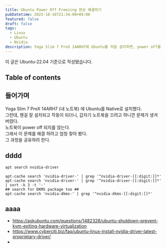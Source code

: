 ```yaml
---
title: Ubuntu Power Off Freezing 현상 해결하기
pubDatetime: 2023-10-16T21:34:00+09:00
featured: false
draft: false
tags:
  - Linux
  - Ubuntu
  - Nvidia
description: Yoga Slim 7 ProX 14ARH7에 Ubuntu를 처음 설치하면, power off를 했을 때 벽돌이 된다...
---
```


이 글은 Ubuntu-22.04 기준으로 작성됐습니다.

## Table of contents

## 들어가며

Yoga Slim 7 ProX 14ARH7 (내 노트북) 에 Ubuntu를 Native로 설치했다.  
그런데, 웬걸 잘 설치되고 작동이 되더니, 갑자기 노트북을 끄려고 하니깐 문제가 생겨 버렸다.  
노트북이 power off 되지를 않는다.  
그래서 이 문제를 해결 하려고 엄청 찾아 봤다.  
그 과정을 공유하려 한다.

## dddd

```zsh
apt search nvidia-driver
```

```
apt-cache search 'nvidia-driver-' | grep '^nvidia-driver-[[:digit:]]*'
apt-cache search 'nvidia-driver-' | grep '^nvidia-driver-[[:digit:]]*' | sort -k 3 -t '-'
## search for DKMS package too ##
apt-cache search 'nvidia-dkms-' | grep '^nvidia-dkms-[[:digit:]]*'

```

## aaaa

- <https://askubuntu.com/questions/1482328/ubuntu-shutdown-prevent-kvm-exiting-hardware-virtualization>
- <https://www.cyberciti.biz/faq/ubuntu-linux-install-nvidia-driver-latest-proprietary-driver/>
-
